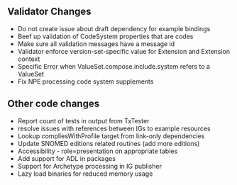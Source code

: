 ## Validator Changes

* Do not create issue about draft dependency for example bindings
* Beef up validation of CodeSystem properties that are codes
* Make sure all validation messages have a message id
* Validator enforce version-set-specific value for Extension and Extension context
* Specific Error when ValueSet.compose.include.system refers to a ValueSet
* Fix NPE processing code system supplements

## Other code changes

* Report count of tests in output from TxTester
* resolve issues with references between IGs to example resources
* Lookup compliesWithProfile target from link-only dependencies
* Update SNOMED editions related routines (add more editions)
* Accessibility - role=presentation on appropriate tables
* Add support for ADL in packages
* Support for Archetype processing in IG publisher
* Lazy load binaries for reduced memory usage


